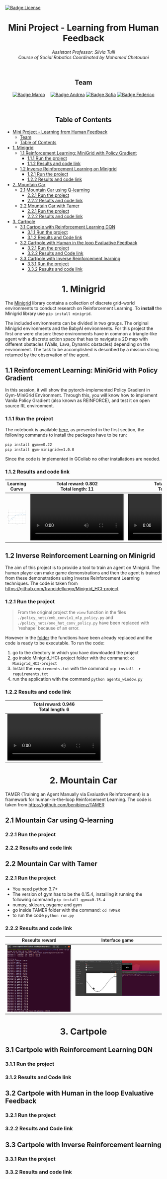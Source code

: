 [![Badge License]][License]



<div align = center>


# Mini Project - Learning from Human Feedback


*Assistant Professor: Silvia Tulli* <br>
*Course of Social Robotics Coordinated by Mohamed Chetouani*

<br>


## Team

[![Badge Marco]][Marco] 
[![Badge Andrea]][Andrea]
[![Badge Sofia]][Sofia]
[![Badge Federico]][Federico]

<br>

## Table of Contents
<div align = left>

- [Mini Project - Learning from Human Feedback](#mini-project---learning-from-human-feedback)
  - [Team](#team)
  - [Table of Contents](#table-of-contents)
- [1. Minigrid](#1-minigrid)
  - [1.1 Reinforcement Learning: MiniGrid with Policy Gradient](#11-reinforcement-learning-minigrid-with-policy-gradient)
    - [1.1.1 Run the project](#111-run-the-project)
    - [1.1.2 Results and code link](#112-results-and-code-link)
  - [1.2 Inverse Reinforcement Learning on Minigrid](#12-inverse-reinforcement-learning-on-minigrid)
    - [1.2.1 Run the project](#121-run-the-project)
    - [1.2.2 Results and code link](#122-results-and-code-link)
- [2. Mountain Car](#2-mountain-car)
  - [2.1 Mountain Car using Q-learning](#21-mountain-car-using-q-learning)
    - [2.2.1 Run the project](#221-run-the-project)
    - [2.2.2 Results and code link](#222-results-and-code-link)
  - [2.2 Mountain Car with Tamer](#22-mountain-car-with-tamer)
    - [2.2.1 Run the project](#221-run-the-project-1)
    - [2.2.2 Results and code link](#222-results-and-code-link-1)
- [3. Cartpole](#3-cartpole)
  - [3.1 Cartpole with Reinforcement Learning DQN](#31-cartpole-with-reinforcement-learning-dqn)
    - [3.1.1 Run the project](#311-run-the-project)
    - [3.1.2 Results and Code link](#312-results-and-code-link)
  - [3.2 Cartpole with Human in the loop Evaluative Feedback](#32-cartpole-with-human-in-the-loop-evaluative-feedback)
    - [3.2.1 Run the project](#321-run-the-project)
    - [3.2.2 Results and Code link](#322-results-and-code-link)
  - [3.3 Cartpole with Inverse Reinforcement learning](#33-cartpole-with-inverse-reinforcement-learning)
    - [3.3.1 Run the project](#331-run-the-project)
    - [3.3.2 Results and code link](#332-results-and-code-link)



<div align = center>

# 1. Minigrid

<div align = left>

The <a href="https://github.com/Farama-Foundation/Minigrid">Minigrid</a> library contains a collection of discrete grid-world environments to conduct research on Reinforcement Learning. To **install** the Minigrid library use `pip install minigrid`.

The included environments can be divided in two groups. The original Minigrid environments and the BabyAI environments. For this project the first one were chosen: these environments have in common a triangle-like agent with a discrete action space that has to navigate a 2D map with different obstacles (Walls, Lava, Dynamic obstacles) depending on the environment. The task to be accomplished is described by a mission string returned by the observation of the agent.

## 1.1 Reinforcement Learning: MiniGrid with Policy Gradient

In this session, it will show the pytorch-implemented Policy Gradient in Gym-MiniGrid Environment. Through this, you will know how to implement Vanila Policy Gradient (also known as REINFORCE), and test it on open source RL environment.

### 1.1.1 Run the project
The notebook is available <a href="https://github.com/marco-milanesi/social-project/blob/main/src/MiniGrid/Policy_Gradient_With_Gym_MiniGrid.ipynb">here</a>, as presented in the first section, the following commands to install the packages have to be run:

```
pip install gym==0.22
pip install gym-minigrid==1.0.0
```
Since the code is implemented in GCollab no other installations are needed.

### 1.1.2 Results and code link

|    Learning Curve    |    Total reward: 0.802 <br> Total length: 11 |  Total reward: 0.604 <br> Total length: 22 |  
|:------------:|:-------------:|:-------------:|
| ![Image1] |  <video src="https://user-images.githubusercontent.com/47824890/201166814-94f135ec-2a95-4494-a8bb-3768cbca4ad1.mp4">| <video src="https://user-images.githubusercontent.com/47824890/201166854-f5e1f61c-5d9b-4265-8014-0dba8dd47692.mp4">|



## 1.2 Inverse Reinforcement Learning on Minigrid
The aim of this project is to provide a tool to train an agent on Minigrid. The human player can make game demonstrations and then the agent is trained from these demonstrations using Inverse Reinforcement Learning techniques. The code is taken from <a href="https://github.com/francidellungo/Minigrid_HCI-project">https://github.com/francidellungo/Minigrid_HCI-project</a>

### 1.2.1 Run the project
> From the original project the `view` function in the files `./policy_nets/emb_conv1x1_mlp_policy.py` and `./policy_nets/one_hot_conv_policy.py` have been replaced with 'reshape' because of an error.

However in the <a href="https://github.com/marco-milanesi/social-project/tree/main/src/MiniGrid%20IRL">folder</a> the functions have been already replaced and the code is ready to be executable. To run the code:

1. go to the directory in which you have downloaded the project
2. go inside Minigrid_HCI-project folder with the command: `cd Minigrid_HCI-project`
3. Install the `requirements.txt` with the command `pip install -r requirements.txt`
4. run the application with the command `python agents_window.py`

### 1.2.2 Results and code link
|  Total reward: 0.946 <br> Total length: 6 |
|:-----------------------------------------:|
|<video src="https://user-images.githubusercontent.com/47824890/201468083-fcd63461-97a0-40fe-a6f8-8c15f5ae7aad.mp4">|



<div align = center>

# 2. Mountain Car
<div align = left>

TAMER (Training an Agent Manually via Evaluative Reinforcement) is a framework for human-in-the-loop Reinforcement Learning. The code is taken from <a href="https://github.com/benibienz/TAMER">https://github.com/benibienz/TAMER</a>

## 2.1 Mountain Car using Q-learning
### 2.2.1 Run the project
### 2.2.2 Results and code link

## 2.2 Mountain Car with Tamer
### 2.2.1 Run the project
* You need python 3.7+
* The version of gym has to be the 0.15.4, installing it running the following command `pip install gym==0.15.4`
* numpy, sklearn, pygame and gym
* go inside TAMER folder with the command: `cd TAMER`
* to run the code `python run.py`
### 2.2.2 Results and code link

| Reseults reward | Interface game |
|:---:|:----:|
| ![TAMER1] | ![TAMER2] |



<div align = center>

# 3. Cartpole
<div align = left>

## 3.1 Cartpole with Reinforcement Learning DQN
### 3.1.1 Run the project
### 3.1.2 Results and Code link


## 3.2 Cartpole with Human in the loop Evaluative Feedback
### 3.2.1 Run the project
### 3.2.2 Results and Code link

## 3.3 Cartpole with Inverse Reinforcement learning
### 3.3.1 Run the project
### 3.3.2 Results and code link



<!----------------------------------{ Images }--------------------------------->


[Image1]: README_Images/result-minigrid.png
[Video1]: README_Images/minigrid.mp4
[Video2]: README_Images/minigrid2.mp4

[TAMER1]: README_Images/tamer.png
[TAMER2]: README_Images/tamer-terminal.png
<!----------------------------------------------------------------------------->

 [Andrea]: https://github.com/gianandry

 [Marco]: https://github.com/marco-milanesi

 [Sofia]: https://github.com/sofiatoss

 [Federico]: https://github.com/fedichicco

 [License]: LICENSE


<!---------------------------------{ Badges }---------------------------------->

 [Badge License]: https://img.shields.io/badge/License-MIT-yellow.svg?style=for-the-badge

 [Badge Andrea]: https://img.shields.io/badge/Andrea_Campanelli-8a61c7?style=for-the-badge

 [Badge Marco]: https://img.shields.io/badge/Marco_Milanesi-4776c1?style=for-the-badge

 [Badge Sofia]: https://img.shields.io/badge/Sofia_Toscano-2930c1?style=for-the-badge

 [Badge Federico]: https://img.shields.io/badge/Federico_Scassola-9cf?style=for-the-badge
